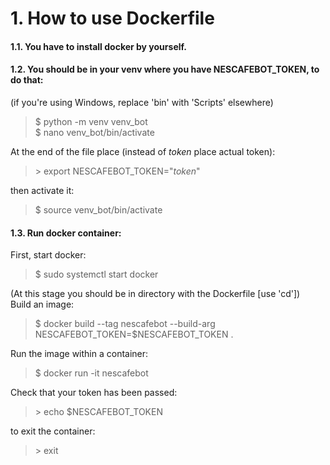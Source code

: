 # 1. How to use Dockerfile

#### 1.1. You have to install docker by yourself.
#### 1.2. You should be in your venv where you have NESCAFEBOT_TOKEN, to do that:
(if you're using Windows, replace 'bin' with 'Scripts' elsewhere)
> \$ python -m venv venv_bot  
> \$ nano venv_bot/bin/activate

At the end of the file place (instead of _token_ place actual token):
> \> export NESCAFEBOT_TOKEN="_token_"

then activate it:
> \$ source venv_bot/bin/activate

#### 1.3. Run docker container:
First, start docker:
> \$ sudo systemctl start docker

(At this stage you should be in directory with the Dockerfile [use 'cd'])   
Build an image:
> \$ docker build --tag nescafebot --build-arg NESCAFEBOT_TOKEN=$NESCAFEBOT_TOKEN .

Run the image within a container:
> \$ docker run -it nescafebot

Check that your token has been passed:
> \> echo $NESCAFEBOT_TOKEN

to exit the container:
> \> exit